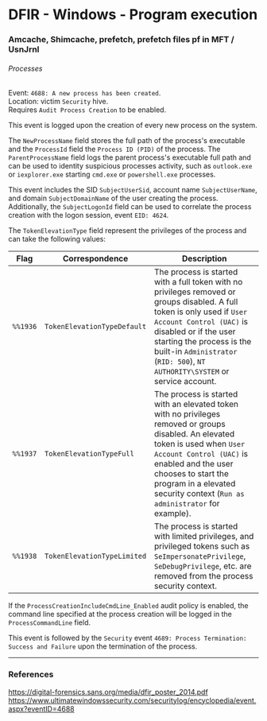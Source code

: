 # DFIR - Windows - Program execution

### Amcache, Shimcache, prefetch, prefetch files pf in MFT / UsnJrnl

###### Processes

Event: `4688: A new process has been created`.<br/>
Location: victim `Security` hive.<br/>
Requires `Audit Process Creation` to be enabled.

This event is logged upon the creation of every new process on the system.

The `NewProcessName` field stores the full path of the process's executable and
the `ProcessId` field the `Process ID (PID)` of the process. The
`ParentProcessName` field logs the parent process's executable full path and
can be used to identity suspicious processes activity, such as `outlook.exe` or
`iexplorer.exe` starting `cmd.exe` or `powershell.exe` processes.

This event includes the SID `SubjectUserSid`, account name `SubjectUserName`,
and domain `SubjectDomainName` of the user creating the process. Additionally,
the `SubjectLogonId` field can be used to correlate the process creation with
the logon session, event `EID: 4624`.

The `TokenElevationType` field represent the privileges of the process and can
take the following values:

| Flag | Correspondence | Description |
|------|----------------|-------------|
| `%%1936` | `TokenElevationTypeDefault` | The process is started with a full token with no privileges removed or groups disabled. A full token is only used if `User Account Control (UAC)` is disabled or if the user starting the process is the built-in `Administrator` (`RID: 500`), `NT AUTHORITY\SYSTEM` or service account. |
| `%%1937` | `TokenElevationTypeFull` | The process is started with an elevated token with no privileges removed or groups disabled. An elevated token is used when `User Account Control (UAC)` is enabled and the user chooses to start the program in a elevated security context (`Run as administrator` for example). |
| `%%1938` | `TokenElevationTypeLimited` | The process is started with limited privileges, and privileged tokens such as `SeImpersonatePrivilege`, `SeDebugPrivilege`, etc. are removed from the process security context. |

If the `ProcessCreationIncludeCmdLine_Enabled` audit policy is enabled, the
command line specified at the process creation will be logged in the
`ProcessCommandLine` field.

This event is followed by the `Security` event `4689: Process Termination:
Success and Failure` upon the termination of the process.

--------------------------------------------------------------------------------

### References

https://digital-forensics.sans.org/media/dfir_poster_2014.pdf
https://www.ultimatewindowssecurity.com/securitylog/encyclopedia/event.aspx?eventID=4688
